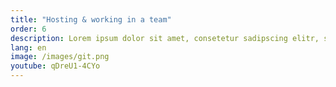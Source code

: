 ```yaml
---
title: "Hosting & working in a team"
order: 6
description: Lorem ipsum dolor sit amet, consetetur sadipscing elitr, sed diam nonumy eirmod tempor invidunt ut labore et dolore magna aliquyam erat, sed diam voluptua.
lang: en
image: /images/git.png
youtube: qDreU1-4CYo
---
```


<!-- You can use it by yourself on your maschine only - just make sure to do a backup from time to time. But it's mostly used in conjuction with a Git hosting service like GitHub, GitLab or Bitbucket. Here the hoster makes sure that everything is safe  

If you are working in a team, you most probably use a service like GitHub, GitLab or Bitbucket to host the repository.

::: note
You will however need a connection to the server your repository is hosted at, once you want to submit your work and make your changes visible to others. Services 
::: -->